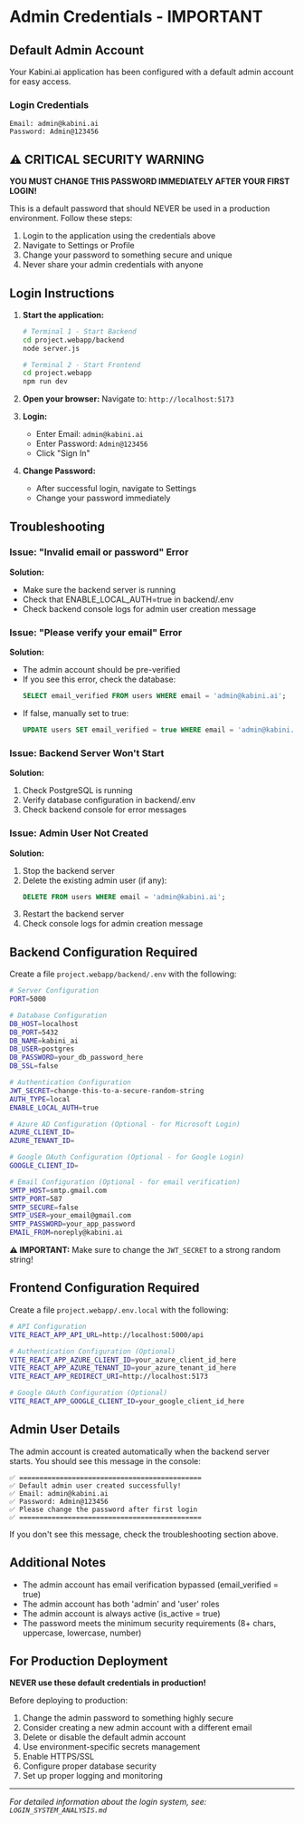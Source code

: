 # Admin Credentials - IMPORTANT

## Default Admin Account

Your Kabini.ai application has been configured with a default admin account for easy access.

### Login Credentials

```
Email: admin@kabini.ai
Password: Admin@123456
```

## ⚠️ CRITICAL SECURITY WARNING

**YOU MUST CHANGE THIS PASSWORD IMMEDIATELY AFTER YOUR FIRST LOGIN!**

This is a default password that should NEVER be used in a production environment. Follow these steps:

1. Login to the application using the credentials above
2. Navigate to Settings or Profile
3. Change your password to something secure and unique
4. Never share your admin credentials with anyone

## Login Instructions

1. **Start the application:**
   ```bash
   # Terminal 1 - Start Backend
   cd project.webapp/backend
   node server.js
   
   # Terminal 2 - Start Frontend
   cd project.webapp
   npm run dev
   ```

2. **Open your browser:**
   Navigate to: `http://localhost:5173`

3. **Login:**
   - Enter Email: `admin@kabini.ai`
   - Enter Password: `Admin@123456`
   - Click "Sign In"

4. **Change Password:**
   - After successful login, navigate to Settings
   - Change your password immediately

## Troubleshooting

### Issue: "Invalid email or password" Error
**Solution:**
- Make sure the backend server is running
- Check that ENABLE_LOCAL_AUTH=true in backend/.env
- Check backend console logs for admin user creation message

### Issue: "Please verify your email" Error
**Solution:**
- The admin account should be pre-verified
- If you see this error, check the database:
  ```sql
  SELECT email_verified FROM users WHERE email = 'admin@kabini.ai';
  ```
- If false, manually set to true:
  ```sql
  UPDATE users SET email_verified = true WHERE email = 'admin@kabini.ai';
  ```

### Issue: Backend Server Won't Start
**Solution:**
1. Check PostgreSQL is running
2. Verify database configuration in backend/.env
3. Check backend console for error messages

### Issue: Admin User Not Created
**Solution:**
1. Stop the backend server
2. Delete the existing admin user (if any):
   ```sql
   DELETE FROM users WHERE email = 'admin@kabini.ai';
   ```
3. Restart the backend server
4. Check console logs for admin creation message

## Backend Configuration Required

Create a file `project.webapp/backend/.env` with the following:

```bash
# Server Configuration
PORT=5000

# Database Configuration
DB_HOST=localhost
DB_PORT=5432
DB_NAME=kabini_ai
DB_USER=postgres
DB_PASSWORD=your_db_password_here
DB_SSL=false

# Authentication Configuration
JWT_SECRET=change-this-to-a-secure-random-string
AUTH_TYPE=local
ENABLE_LOCAL_AUTH=true

# Azure AD Configuration (Optional - for Microsoft Login)
AZURE_CLIENT_ID=
AZURE_TENANT_ID=

# Google OAuth Configuration (Optional - for Google Login)
GOOGLE_CLIENT_ID=

# Email Configuration (Optional - for email verification)
SMTP_HOST=smtp.gmail.com
SMTP_PORT=587
SMTP_SECURE=false
SMTP_USER=your_email@gmail.com
SMTP_PASSWORD=your_app_password
EMAIL_FROM=noreply@kabini.ai
```

**⚠️ IMPORTANT:** Make sure to change the `JWT_SECRET` to a strong random string!

## Frontend Configuration Required

Create a file `project.webapp/.env.local` with the following:

```bash
# API Configuration
VITE_REACT_APP_API_URL=http://localhost:5000/api

# Authentication Configuration (Optional)
VITE_REACT_APP_AZURE_CLIENT_ID=your_azure_client_id_here
VITE_REACT_APP_AZURE_TENANT_ID=your_azure_tenant_id_here
VITE_REACT_APP_REDIRECT_URI=http://localhost:5173

# Google OAuth Configuration (Optional)
VITE_REACT_APP_GOOGLE_CLIENT_ID=your_google_client_id_here
```

## Admin User Details

The admin account is created automatically when the backend server starts. You should see this message in the console:

```
✅ =============================================
✅ Default admin user created successfully!
✅ Email: admin@kabini.ai
✅ Password: Admin@123456
✅ Please change the password after first login
✅ =============================================
```

If you don't see this message, check the troubleshooting section above.

## Additional Notes

- The admin account has email verification bypassed (email_verified = true)
- The admin account has both 'admin' and 'user' roles
- The admin account is always active (is_active = true)
- The password meets the minimum security requirements (8+ chars, uppercase, lowercase, number)

## For Production Deployment

**NEVER use these default credentials in production!**

Before deploying to production:
1. Change the admin password to something highly secure
2. Consider creating a new admin account with a different email
3. Delete or disable the default admin account
4. Use environment-specific secrets management
5. Enable HTTPS/SSL
6. Configure proper database security
7. Set up proper logging and monitoring

---

*For detailed information about the login system, see: `LOGIN_SYSTEM_ANALYSIS.md`*


